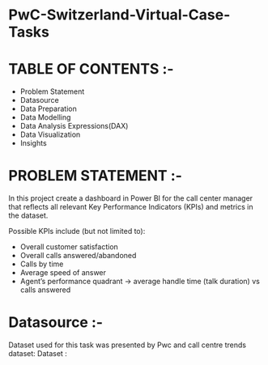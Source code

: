 # PwC-Switzerland-Virtual-Case-Tasks

# TABLE OF CONTENTS :-

- Problem Statement 
- Datasource
- Data Preparation
- Data Modelling
- Data Analysis Expressions(DAX)
- Data Visualization
- Insights

# PROBLEM STATEMENT :-

In this project create a dashboard in Power BI for the call center manager that reflects all relevant Key Performance Indicators (KPIs) and metrics in the dataset.

Possible KPIs include (but not limited to):

- Overall customer satisfaction
- Overall calls answered/abandoned
- Calls by time
- Average speed of answer
- Agent’s performance quadrant -> average handle time (talk duration) vs calls answered

# Datasource :-

Dataset used for this task was presented by Pwc and call centre trends dataset:
Dataset : 

